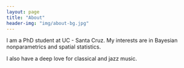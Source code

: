 ```yaml
---
layout: page
title: "About"
header-img: "img/about-bg.jpg"
---
```


I am a PhD student at UC - Santa Cruz. My interests are in Bayesian 
nonparametrics and spatial statistics.

I also have a deep love for classical and jazz music.
